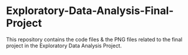 # Exploratory-Data-Analysis-Final-Project
This repository contains the code files &amp; the PNG files related to the final project in the Exploratory Data Analysis Project.
